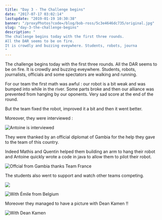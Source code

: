 ```yaml
---
title: "Day 3 - The Challenge begins"
date: "2017-07-17 03:02:14"
lastupdate: "2019-01-19 10:30:38"
banner: "/proxyPhotos?code=/blog/bob-ross/5c3e4646dc735/original.jpg"
slug: "day-3-the-challenge-begins"
description: " 
The challenge begins today with the first three rounds.
All the DAR seems to be on fire.
It is crowdly and buzzing eveywhere. Students, robots, journa
"
---
```

The challenge begins today with the first three rounds.
All the DAR seems to be on fire.
It is crowdly and buzzing eveywhere. Students, robots, journalists, officials and some spectators are walking and running.

For our team the first math was awful : our robot is a bit weak and was bumped into while in the river. Some parts broke and then our alliance was prevented from hanging by our oponents.
Very sad score at the end of the round.

But the team fixed the robot, improved it a bit and then it went better.

Moreover, they were interviewed :

![Antoine is interviewed](/proxyPhotos?code=/blog/bob-ross/5c3e4646dc735/50.jpg "Antoine is interviewed")

They were thanked by an official diplomat of Gambia for the help they gave to the team of this country.

Indeed Mathis and Quentin helped them building an arm to hang their robot and Antoine quickly wrote a code in java to allow them to pilot their robot.

![Offcial from Gambia thanks Team France](/proxyPhotos?code=/blog/bob-ross/5c3e4647815e5/50.jpg "Offcial from Gambia thanks Team France")

The students also went to support and watch other teams competing.

![](/proxyPhotos?code=/blog/bob-ross/5c3e4648150f3/50.jpg "")

![With Émile from Belgium](/proxyPhotos?code=/blog/bob-ross/5c3e4648aa802/50.jpg "With Émile from Belgium")

Moreover they managed to have a picture with Dean Kamen !!

![With Dean Kamen](/proxyPhotos?code=/blog/bob-ross/5c3e46494e323/50.jpg "With Dean Kamen")
    